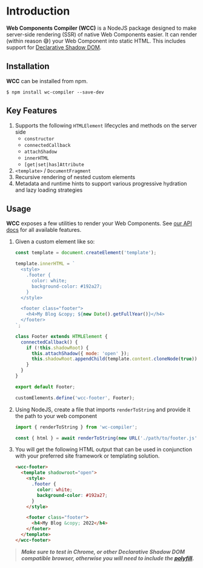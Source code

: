 # Introduction

**Web Components Compiler (WCC)** is a NodeJS package designed to make server-side rendering (SSR) of native Web Components easier.  It can render (within reason 😅) your Web Component into static HTML.  This includes support for [Declarative Shadow DOM](https://web.dev/declarative-shadow-dom/).

## Installation

**WCC** can be installed from npm.

```shell
$ npm install wc-compiler --save-dev
```

## Key Features

1. Supports the following `HTMLElement` lifecycles and methods on the server side
    - `constructor`
    - `connectedCallback`
    - `attachShadow`
    - `innerHTML`
    - `[get|set|has]Attribute`
1. `<template>` / `DocumentFragment`
1. Recursive rendering of nested custom elements
1. Metadata and runtime hints to support various progressive hydration and lazy loading strategies

## Usage

**WCC** exposes a few utilities to render your Web Components.  See [our API docs](/docs) for all available features.

1. Given a custom element like so:
    ```js
    const template = document.createElement('template');

    template.innerHTML = `
      <style>
        .footer {
          color: white;
          background-color: #192a27;
        }
      </style>

      <footer class="footer">
        <h4>My Blog &copy; ${new Date().getFullYear()}</h4>
      </footer>
    `;

    class Footer extends HTMLElement {
      connectedCallback() {
        if (!this.shadowRoot) {
          this.attachShadow({ mode: 'open' });
          this.shadowRoot.appendChild(template.content.cloneNode(true));
        }
      }
    }

    export default Footer;

    customElements.define('wcc-footer', Footer);
    ```

1. Using NodeJS, create a file that imports `renderToString` and provide it the path to your web component
    ```js
    import { renderToString } from 'wc-compiler';

    const { html } = await renderToString(new URL('./path/to/footer.js', import.meta.url));
    ```

1. You will get the following HTML output that can be used in conjunction with your preferred site framework or templating solution.
    ```html
    <wcc-footer>
      <template shadowroot="open">
        <style>
          .footer {
            color: white;
            background-color: #192a27;
          }
        </style>

        <footer class="footer">
          <h4>My Blog &copy; 2022</h4>
        </footer>
      </template>
    </wcc-footer>
    ```


> _**Make sure to test in Chrome, or other Declarative Shadow DOM compatible browser, otherwise you will need to include the [polyfill](https://web.dev/declarative-shadow-dom/#polyfill).**_